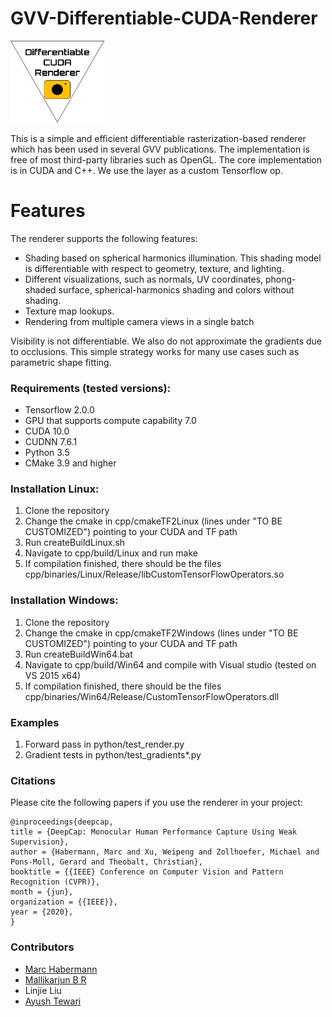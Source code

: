 # GVV-Differentiable-CUDA-Renderer
<img src="logo/teaserRender.png" border="0" width="150" class="center">

This is a simple and efficient differentiable rasterization-based renderer which has been used in several GVV publications. The implementation is free of most third-party libraries such as OpenGL. The core implementation is in CUDA and C++. We use the layer as a custom Tensorflow op.  

# Features 
The renderer supports the following features:
- Shading based on spherical harmonics illumination. This shading model is differentiable with respect to geometry, texture, and lighting. 
- Different visualizations, such as normals, UV coordinates, phong-shaded surface, spherical-harmonics shading and colors without shading. 
- Texture map lookups.
- Rendering from multiple camera views in a single batch

Visibility is not differentiable. We also do not approximate the gradients due to occlusions. This simple strategy works for many use cases such as parametric shape fitting. 

### Requirements (tested versions):
- Tensorflow 2.0.0
- GPU that supports compute capability 7.0
- CUDA 10.0
- CUDNN 7.6.1
- Python 3.5
- CMake 3.9 and higher

### Installation Linux:
1. Clone the repository 
2. Change the cmake in cpp/cmakeTF2Linux (lines under "TO BE CUSTOMIZED") pointing to your CUDA and TF path
3. Run createBuildLinux.sh
4. Navigate to cpp/build/Linux and run make 
5. If compilation finished, there should be the files cpp/binaries/Linux/Release/libCustomTensorFlowOperators.so

### Installation Windows:
1. Clone the repository 
2. Change the cmake in cpp/cmakeTF2Windows (lines under "TO BE CUSTOMIZED") pointing to your CUDA and TF path
3. Run createBuildWin64.bat
4. Navigate to cpp/build/Win64 and compile with Visual studio (tested on VS 2015 x64)
5. If compilation finished, there should be the files cpp/binaries/Win64/Release/CustomTensorFlowOperators.dll

### Examples
1. Forward pass in python/test_render.py
2. Gradient tests in python/test_gradients*.py

### Citations
Please cite the following papers if you use the renderer in your project:

    @inproceedings{deepcap,
    title = {DeepCap: Monocular Human Performance Capture Using Weak Supervision},
    author = {Habermann, Marc and Xu, Weipeng and Zollhoefer, Michael and Pons-Moll, Gerard and Theobalt, Christian},
    booktitle = {{IEEE} Conference on Computer Vision and Pattern Recognition (CVPR)},
    month = {jun},
    organization = {{IEEE}},
    year = {2020},
    }	


### Contributors
- [Marc Habermann](https://people.mpi-inf.mpg.de/~mhaberma/)
- [Mallikarjun B R](https://people.mpi-inf.mpg.de/~mbr/)
- Linjie Liu
- [Ayush Tewari](https://people.mpi-inf.mpg.de/~atewari/)
